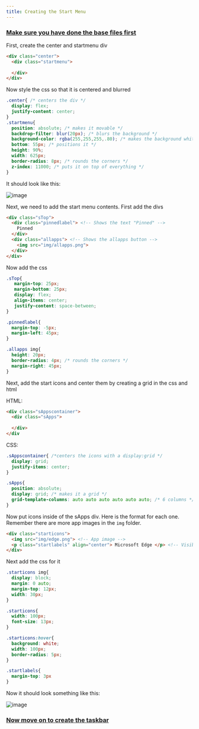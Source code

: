 ```yaml
---
title: Creating the Start Menu
--- 
```


### [Make sure you have done the base files first](/docs/basefiles/)

First, create the center and startmenu div

```html
<div class="center">
  <div class="startmenu">
    
  </div>
</div>
```

Now style the css so that it is centered and blurred

```css
.center{ /* centers the div */
  display: flex;
  justify-content: center;
}
.startmenu{
  position: absolute; /* makes it movable */
  backdrop-filter: blur(20px); /* blurs the background */
  background-color: rgba(255,255,255,.80); /* makes the background white */
  bottom: 55px; /* positions it */
  height: 90%;
  width: 625px;
  border-radius: 8px; /* rounds the corners */
  z-index: 11000; /* puts it on top of everything */
}
```

It should look like this:

![image](https://user-images.githubusercontent.com/95918679/168805406-ecd1a9a5-ce23-43bb-90c0-44202af81d26.png)

Next, we need to add the start menu contents. First add the divs

```html
<div class="sTop">
  <div class="pinnedlabel"> <!-- Shows the text "Pinned" -->
    Pinned
  </div>
  <div class="allapps"> <!-- Shows the allapps button -->
    <img src="img/allapps.png">
  </div>
</div>
```

Now add the css

```css
.sTop{
   margin-top: 25px;
   margin-bottom: 25px;
   display: flex;
   align-items: center;
   justify-content: space-between;
}

.pinnedlabel{
  margin-top: -5px;
  margin-left: 45px;
}

.allapps img{
  height: 20px;
  border-radius: 4px; /* rounds the corners */
  margin-right: 45px;
}
```

Next, add the start icons and center them by creating a grid in the css and html

HTML:
```html
<div class="sAppscontainer">
  <div class="sApps">
    
  </div>
</div
```
CSS:
```css
.sAppscontainer{ /*centers the icons with a display:grid */
  display: grid;
  justify-items: center;
}

.sApps{
  position: absolute;
  display: grid; /* makes it a grid */
  grid-template-columns: auto auto auto auto auto auto; /* 6 columns */
}
```

Now put icons inside of the sApps div. Here is the format for each one. Remember there are more app images in the `img` folder.
```html
<div class="starticons">
  <img src="img/edge.png"> <!-- App image -->
  <p class="startlabels" align="center"> Microsoft Edge </p> <!-- Visible App Name -->
</div>
```

Next add the css for it

```css
.starticons img{
  display: block;
  margin: 0 auto;
  margin-top: 12px;
  width: 30px;
}

.starticons{
  width: 100px;
  font-size: 13px;
}

.starticons:hover{
  background: white;
  width: 100px;
  border-radius: 5px;
}

.startlabels{
  margin-top: 3px
}
```

Now it should look something like this:

![image](https://user-images.githubusercontent.com/95918679/168810127-43aafe50-df12-4ad8-b491-c04971201e6f.png)

### [Now move on to create the taskbar](/docs/taskbar)
